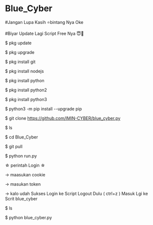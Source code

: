 # Blue_Cyber
#Jangan Lupa Kasih ⭐bintang Nya Oke

#Biyar Update Lagi Script Free Nya 😇🙏

$ pkg update

$ pkg upgrade

$ pkg install git

$ pkg install nodejs

$ pkg install python

$ pkg install python2

$ pkg install python3

$ python3 -m pip install --upgrade pip

$ git clone https://github.com/IMIN-CYBER/blue_cyber.py

$ ls

$ cd Blue_Cyber

$ git pull

$ python run.py

☆ perintah Login ☆

-> maasukan cookie

-> masukan token

-> kalo udah Sukses Login ke Script Logout Dulu ( ctrl+z )
Masuk Lgi ke Scrit blue_cyber

$ ls

$ python blue_cyber.py
